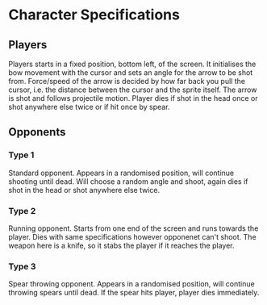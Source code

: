 # Character Specifications 


## Players 

Players starts in a fixed position, bottom left, of the screen. It initialises the bow movement with the cursor and sets an angle for the arrow to be shot from. Force/speed of the arrow is decided by how far back you pull the cursor, i.e. the distance between the cursor and the sprite itself. The arrow is shot and follows projectile motion. Player dies if shot in the head once or shot anywhere else twice or if hit once by spear.

## Opponents

### Type 1

Standard opponent. Appears in a randomised position, will continue shooting until dead. Will choose a random angle and shoot, again dies if shot in the head or shot anywhere else twice.


### Type 2

Running opponent. Starts from one end of the screen and runs towards the player. Dies with same specifications however opponenet can't shoot. The weapon here is a knife, so it stabs the player if it reaches the player.

### Type 3

Spear throwing opponent. Appears in a randomised position, will continue throwing spears until dead. If the spear hits player, player dies immediately. 
